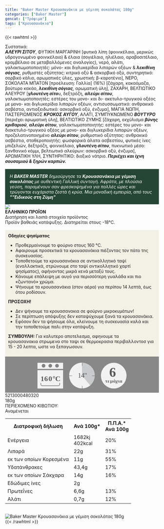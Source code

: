 ```yaml
---
title: "Baker Master Κρουασανάκια με γέμιση σοκολάτας 180g"
categories: ["Baker Master"]
gencat: ["Τρόφιμα"]
tags: ["Κρουασανάκια"]
---
```

{{< rawhtml >}}

<div class="sload6"><div class="product"><div id="sistatika">Συστατικά:</div><div class="alltext"><strong><em>ΑΛΕΥΡΙ ΣΙΤΟΥ</em></strong>, ΦΥΤΙΚΗ ΜΑΡΓΑΡΙΝΗ [φυτικά λίπη (φοινικέλαιο, μερικώς υδρογονωμένο φοινικέλαιο) &amp; έλαια (σογιέλαιο, ηλιέλαιο, αραβοσιτέλαιο, κραμβέλαιο σε μεταβαλλόμενες αναλογίες), νερό, αλάτι, γαλακτωματοποιητές: μόνο- και διγλυκερίδια λιπαρών οξέων &amp; <strong><em>λεκιθίνη σόγιας</em></strong>, ρυθμιστές οξύτητας: κιτρικό οξύ &amp; ασκορβικό οξύ, συντηρητικό: σορβικό κάλιο, αρωματικές ύλες, χρωστική: β-καροτένιο], ΝΕΡΟ, ΣΟΚΟΛΑΤΑ ΜΠΑΤΟΝ [προέλευση: Γαλλία] (16%) [ζάχαρη, κακαόμαζα, βούτυρο κακάο, <strong><em>λεκιθίνη σόγιας</em></strong>, αρωματική ύλη], ΖΑΧΑΡΗ, ΒΕΛΤΙΩΤΙΚΟ ΑΛΕΥΡΟΥ [<strong><em>γλουτένη σίτο</em></strong>υ, δεξτρόζη, <strong><em>αλεύρι σίτου</em></strong>, γαλακτωματοποιητές: εστέρες του μονο- και δι- ακετυλο-τρυγικού οξέος με μονο- και διγλυκερίδια λιπαρών οξέων, αντισυσσωματικό: ανθρακικό ασβέστιο, αντιοξειδωτικό: ασκορβικό οξύ, ένζυμα], ΜΑΓΙΑ ΝΩΠΗ, ΠΑΣΤΕΡΙΩΜΕΝΟΣ <strong><em>ΚΡΟΚΟΣ ΑΥΓΟΥ</em></strong>, ΑΛΑΤΙ, ΣΥΜΠΥΚΝΩΜΕΝΟ <strong><em>ΒΟΥΤΥΡΟ </em></strong>[περιέχει αρωματική ύλη], ΒΕΛΤΙΩΤΙΚΟ ΖΥΜΗΣ [ζάχαρη, εκχύλισμα <strong><em>βύνης κριθαριού</em></strong>, <strong><em>αλεύρι σίτου</em></strong>, γαλακτωματοποιητής: εστέρες του μονο- και διακετυλο-τρυγικού οξέος με μονο- και διγλυκερίδια λιπαρών οξέων, προζελατινοποιημένο <strong><em>αλεύρι σίτου</em></strong>, ρυθμιστικό οξύτητας: ανθρακικό ασβέστιο, σταθεροποιητής: φωσφορικά άλατα ασβεστίου, φυτικές ίνες μπιζελιών, δεξτρόζη, φοινικέλαιο, <strong><em>γλουτένη σίτου</em></strong>, πυκνωτικό μέσο: ξανθανικό κόμμι, βελτιωτικό αλεύρων: ασκορβικό οξύ, ένζυμα], ΑΡΩΜΑΤΙΚΗ ΥΛΗ, ΣΥΝΤΗΡΗΤΙΚΟ: διοξικό νάτριο. <strong><em>Περιέχει και ίχνη σουσαμιού &amp; ξηρών καρπών.</em></strong><br><br><div style="background:#254634;color:#fff;padding:15px"><em>Η <strong>BAKER MASTER</strong> δημιούργησε τα <strong>Κρουασανάκια με γέμιση σοκολάτας</strong> με αυθεντική Γαλλική συνταγή. Αφράτα, με πλούσια γεύση, παραμένουν σαν φρεσκοψημένα για πολλές ώρες και τρώγονται ευχάριστα ζεστά ή κρύα. Μια μοναδική εμπειρία, από τους <strong>""Ειδικούς στη Ζύμη"</strong></em></div></div><div id="flag"><div id="flagimage" style="margin:0"><img src="/media/icons/gr.svg"></div><span id="flagtext"><b>ΕΛΛΗΝΙΚΟ ΠΡΟΪΟΝ</b></span></div><div id="loipa">Διατήρηση και λοιπά στοιχεία προϊόντος</div><div class="alltext">Προϊόν βαθειάς κατάψυξης. Διατηρείται στους -18°C.<br><br><div style="background:#f3f1e6;padding:10px;margin:0px"><strong>Οδηγίες ψησίματος</strong><p></p><ul><li>Προθερμαίνουμε το φούρνο στους 160 °C.</li><li>Αφαιρουμε προσεκτικά τα κρουασανάκια πιέζοντας τον πάτο τnς συσκευασίας.</li><li>Τοποθετούμε τα κρουασανάκια σε αντικολλητικό ταψί (εναλλακτικά, στρώνουμε στο ταψί αντικολλητικό χαρτί ψησίματος), αφήνοντας μικρά κενά μεταξύ τους.</li><li>Κάνουμε επάλειψη με αυγό για περισσότερη γυαλάδα και πιο «ζωντανό» χρώμα.</li><li>Ψήνουμε τα κρουασανάκια (στον αέρα) για περίπου 14 λεπτά, έως ότου ροδίσουν.</li></ul><p><strong>ΠΡΟΣΟΧΗ!</strong></p><ul><li>Δεν ψήνουμε τα κρουασανακια σε φούρνο μικροκυμάτων!</li><li>Σε περίπτωση απόψυξης δεν καταψύχουμε ξανά τα κρουασανάκια.</li><li>Εφόσον δεν τα ψήσουμε όλα, κλείνουμε τη συσκευασία καλά και την τοποθετούμε παλι στην κατάψυξη.</li></ul><p><strong>ΣΥΜΒΟΥΛΗ: </strong>Για καλυτερο αποτελεσμα, αφηνουμε τα κρουασανακια&nbsp;στρωμενα στο ταψι σε θερμοκρασια περιβαλλοντοσ για 15 - 20 λεπτα, ωστε να ξεπαγωσουν.</p></div><div style="width:auto;margin:0px;background:#888"><div style="max-width:292px;margin:auto;padding:20px 20px 12px"><svg viewBox="0 0 292 85.37"><defs><style>.cls-1{fill:#f2f2f2}.cls-2{font-size:15.5px;letter-spacing:-.01em}.cls-12,.cls-18,.cls-19,.cls-2,.cls-9{fill:#58595b}.cls-12,.cls-2,.cls-9{font-family:csans;font-weight:700}.cls-3{letter-spacing:-.01em}.cls-4{letter-spacing:-.01em}.cls-5{letter-spacing:0}.cls-6{letter-spacing:.01em}.cls-7{letter-spacing:-.01em}.cls-8{letter-spacing:-.01em}.cls-9{font-size:44.05px}.cls-10{fill:#808184}.cls-11{fill:gray}.cls-12{font-size:24px}.cls-13{letter-spacing:-.06em}.cls-14{letter-spacing:0}.cls-15{letter-spacing:-.01em}.cls-16{letter-spacing:-.02em}.cls-17{fill:#c8cacb}.cls-19{font-size:23.88px;font-family:csans;letter-spacing:-.05em}</style></defs><title>Asset 25</title><g id="Layer_2" data-name="Layer 2"><g id="Layer_1-2" data-name="Layer 1"><circle class="cls-1" cx="250" cy="42.34" r="42"></circle><text class="cls-2" transform="translate(221.94 64.7)">τ<tspan class="cls-3" x="7.94" y="0">ε</tspan><tspan class="cls-4" x="16.38" y="0">μ</tspan><tspan class="cls-5" x="25.73" y="0">ά</tspan><tspan class="cls-6" x="34.4" y="0">χ</tspan><tspan class="cls-7" x="42.4" y="0">ι</tspan><tspan class="cls-8" x="47.44" y="0">α</tspan></text><text class="cls-9" transform="translate(235.37 45.88)">6</text><rect class="cls-1" y="0.34" width="84" height="20"></rect><rect class="cls-1" y="24.34" width="84" height="60"></rect><circle class="cls-10" cx="20" cy="10" r="6"></circle><circle class="cls-10" cx="42" cy="10" r="6"></circle><circle class="cls-10" cx="64" cy="10" r="6"></circle><path class="cls-1" d="M68,34H16a4.05,4.05,0,0,0-4,4V66H72V38A4.05,4.05,0,0,0,68,34ZM11,66v4a5,5,0,0,0,5,5H68a5,5,0,0,0,5-5V66Z"></path><path class="cls-11" d="M72,66.34v4a4,4,0,0,1-4,4H16a4,4,0,0,1-4-4v-4H10v4a6,6,0,0,0,6,6H68a6,6,0,0,0,6-6v-4Z"></path><text class="cls-12" transform="translate(9.98 60.39)"><tspan class="cls-13">1</tspan><tspan class="cls-14" x="12.29" y="0">6</tspan><tspan class="cls-15" x="26" y="0">0</tspan><tspan class="cls-16" x="39.49" y="0">°</tspan><tspan x="48.34" y="0">C</tspan></text><circle class="cls-17" cx="146" cy="42" r="42"></circle><path class="cls-1" d="M146,42l26.88,32.27A42,42,0,1,1,145.94,0Z"></path><path class="cls-18" d="M146.19,10.37c-.36,0-.66-.29-.19-.66V1.06c-.47-.37-.17-.67.19-.67a.93.93,0,0,1,.81.67V9.71A.92.92,0,0,1,146.19,10.37Z"></path><path class="cls-18" d="M188,43.34h-8.66c-.37.21-.66-.09-.66-.46a.51.51,0,0,1,.66-.54H188a.52.52,0,0,1,.66.54C188.68,43.25,188.38,43.55,188,43.34Z"></path><path class="cls-18" d="M146.19,85.37c-.36,0-.66-.3-.19-.66V76.05c-.47-.36-.17-.66.19-.66a.94.94,0,0,1,.81.66v8.66A.94.94,0,0,1,146.19,85.37Z"></path><path class="cls-18" d="M113,43.34h-8.65c-.37.21-.67-.09-.67-.46a.52.52,0,0,1,.67-.54H113a.52.52,0,0,1,.66.54C113.68,43.25,113.38,43.55,113,43.34Z"></path><text class="cls-19" transform="translate(131.88 49.09)">14"</text></g></g></svg></div></div></div><div id="barcode"><div id="barimage1"></div><span id="bartext">5213000480320</span></div><div id="varos"><div id="varosimage1"></div><span id="varostext">180g</span></div><div id="kivotio">ΠΕΡΙΕΧΟΜΕΝΟ ΚΙΒΩΤΙΟΥ:<br>Αναμένεται</div><table id="diatable"><tbody><tr><th>Διατροφική δήλωση</th><th>Ανά 100g*</th><th>Π.Π.Α.*<br>Ανά 100g</th></tr><tr><td class="texr2">Ενέργεια</td><td class="texr">1682kj<br>402kcal</td><td class="texr">20%</td></tr><tr><td class="texr2">Λιπαρά</td><td class="texr">22g</td><td class="texr">31%</td></tr><tr><td class="gray">εκ των οποίων Κορεσµένα</td><td class="gray2">11g</td><td class="gray2">55%</td></tr><tr><td class="texr2">Yδατάνθρακες</td><td class="texr">43,4g</td><td class="texr">17%</td></tr><tr><td class="gray">εκ των οποίων Σάκχαρα</td><td class="gray2">14g</td><td class="gray2">16%</td></tr><tr><td class="texr2">Εδώδιμες ίνες</td><td class="texr">2g</td><td class="texr"></td></tr><tr><td class="texr2">Πρωτεΐνες</td><td class="texr">6,6g</td><td class="texr">13%</td></tr><tr><td class="texr2">Αλάτι</td><td class="texr">0,7g</td><td class="texr">12%</td></tr></tbody></table><br><div class="pimg"><img alt="Baker Master Κρουασανάκια με γέμιση σοκολάτας 180g" title="Baker Master Κρουασανάκια με γέμιση σοκολάτας 180g" src="/media/images/baker-master-krouasanakia-me-gemish-sokolatas-180g.jpg"></div></div></div>
{{< /rawhtml >}}


